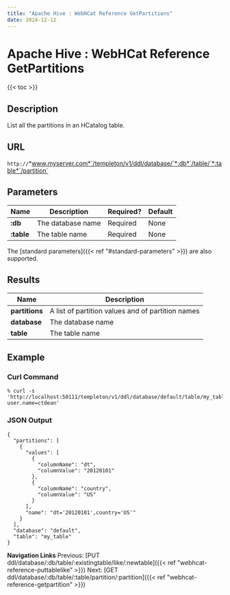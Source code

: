 ```yaml
---
title: "Apache Hive : WebHCat Reference GetPartitions"
date: 2024-12-12
---
```


# Apache Hive : WebHCat Reference GetPartitions

{{< toc >}}

## Description

List all the partitions in an HCatalog table.

## URL

`http://`*www.myserver.com*`/templeton/v1/ddl/database/`*:db*`/table/`*:table*`/partition`

## Parameters

| Name | Description | Required? | Default |
| --- | --- | --- | --- |
| **:db** | The database name | Required | None |
| **:table** | The table name | Required | None |

The [standard parameters]({{< ref "#standard-parameters" >}}) are also supported.

## Results

| Name | Description |
| --- | --- |
| **partitions** | A list of partition values and of partition names |
| **database** | The database name |
| **table** | The table name |

## Example

### Curl Command

```
% curl -s 'http://localhost:50111/templeton/v1/ddl/database/default/table/my_table/partition?user.name=ctdean'

```

### JSON Output

```
{
  "partitions": [
    {
      "values": [
        {
          "columnName": "dt",
          "columnValue": "20120101"
        },
        {
          "columnName": "country",
          "columnValue": "US"
        }
      ],
      "name": "dt='20120101',country='US'"
    }
  ],
  "database": "default",
  "table": "my_table"
}

```

  

**Navigation Links**
Previous: [PUT ddl/database/:db/table/:existingtable/like/:newtable]({{< ref "webhcat-reference-puttablelike" >}}) Next: [GET ddl/database/:db/table/:table/partition/:partition]({{< ref "webhcat-reference-getpartition" >}})



 

 

